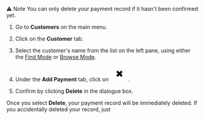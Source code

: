 
⚠️ Note
You can only delete your payment record if it hasn't been confirmed yet. 

1. Go to **Customers** on the main menu. 
2. Click on the **Customer** tab.
3. Select the customer's name from the list on the left pane, using either the [Find Mode](Find%20Mode.md) or [Browse Mode](Browse%20Mode.md).

4. Under the **Add Payment** tab, click on  ![](https://github.com/Fx-Professional-Services/HorizonDocs/blob/main/assets/add_payment_delete_icon.png). 
5. Confirm by clicking **Delete** in the dialogue box. 

Once you select **Delete**, your payment record will be immediately deleted. If you accidentally deleted your record, just 

